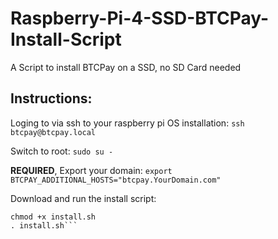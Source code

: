 # Raspberry-Pi-4-SSD-BTCPay-Install-Script
A Script to install BTCPay on a SSD, no SD Card needed

## Instructions:

Loging to via ssh to your raspberry pi OS installation:
```ssh btcpay@btcpay.local```

Switch to root:
```sudo su -```

**REQUIRED**, Export your domain:
```export BTCPAY_ADDITIONAL_HOSTS="btcpay.YourDomain.com"```

Download and run the install script:
```wget -O btcpayserver-install.sh https://raw.githubusercontent.com/valerie16901/Raspberry-Pi-4-SSD-BTCPay-Install-Script/main/install.sh
chmod +x install.sh
. install.sh```
